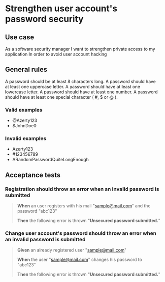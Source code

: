 # Strengthen user account's password security

## Use case
As a software security manager
I want to strengthen private access to my application
In order to avoid user account hacking

## General rules
A password should be at least 8 characters long.
A password should have at least one uppercase letter.
A password should have at least one lowercase letter.
A password should have at least one number.
A password should have at least one special character ( #, $ or @ ).

### Valid examples

 - @Azerty123
 - $JohnDoe0

### Invalid examples
- Azerty123
- #123456789
- ARandomPasswordQuiteLongEnough

## Acceptance tests

### Registration should throw an error when an invalid password is submitted
> **When** an user registers with his mail "sample@mail.com" and the password "abc123" 
>
> **Then** the following error is thrown "**Unsecured password submitted.**"

### Change user account's password should throw an error when an invalid password is submitted
> **Given** an already registered user "sample@mail.com" 
>
> **When** the user "sample@mail.com" changes his password to "abc123" 
>
> **Then** the following error is thrown "**Unsecured password submitted.**"
